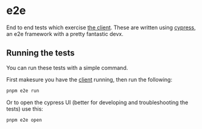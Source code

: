 # e2e

End to end tests which exercise [the client](../client/readme.md).
These are written using [cypress](https://www.cypress.io/),
an e2e framework with a pretty fantastic devx.

## Running the tests

You can run these tests with a simple command.

First makesure you have the [client](../client/readme.md) running, then run the following:

```sh
pnpm e2e run
```

Or to open the cypress UI (better for developing and troubleshooting the tests) use this:

```sh
pnpm e2e open
```
